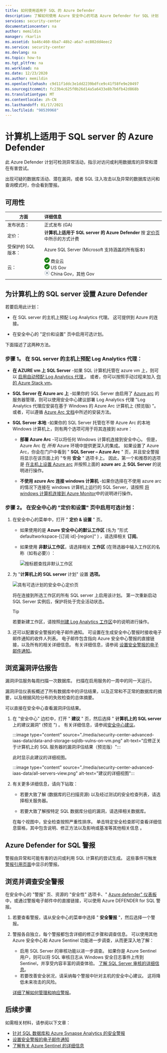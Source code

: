 ```yaml
---
title: 如何使用适用于 SQL 的 Azure Defender
description: 了解如何使用 Azure 安全中心的可选 Azure Defender for SQL 计划
services: security-center
documentationcenter: na
author: memildin
manager: rkarlin
ms.assetid: ba46c460-6ba7-48b2-a6a7-ec802dd4eec2
ms.service: security-center
ms.devlang: na
ms.topic: how-to
ms.tgt_pltfrm: na
ms.workload: na
ms.date: 12/23/2020
ms.author: memildin
ms.openlocfilehash: c9d11f1ddc3e1dd2239bdfce9c41f58fe9e20497
ms.sourcegitcommit: fc23b4c625f0b26d14a5a6433e8b7b6fb42d868b
ms.translationtype: MT
ms.contentlocale: zh-CN
ms.lasthandoff: 01/17/2021
ms.locfileid: "98539968"
---
```

# <a name="azure-defender-for-sql-servers-on-machines"></a>计算机上适用于 SQL server 的 Azure Defender 

此 Azure Defender 计划可检测异常活动，指示对访问或利用数据库的异常和潜在有害尝试。

出现可疑的数据库活动、潜在漏洞，或者 SQL 注入攻击以及异常的数据库访问和查询模式时，你会看到警报。

## <a name="availability"></a>可用性

|方面|详细信息|
|----|:----|
|发布状态：|正式发布 (GA)|
|定价：|**计算机上适用于 SQL server 的 Azure Defender** 按 [定价页](security-center-pricing.md)中所示的方式计费|
|受保护的 SQL 版本：|Azure SQL Server (Microsoft 支持涵盖的所有版本) |
|云：|![是](./media/icons/yes-icon.png) 商业云<br>![是](./media/icons/yes-icon.png) US Gov<br>![否](./media/icons/no-icon.png) China Gov，其他 Gov|
|||

## <a name="set-up-azure-defender-for-sql-servers-on-machines"></a>为计算机上的 SQL server 设置 Azure Defender

若要启用此计划：

* 在 SQL server 的主机上预配 Log Analytics 代理。 这可提供到 Azure 的连接。

* 在安全中心的 "定价和设置" 页中启用可选计划。

下面描述了这两种方法。

### <a name="step-1-provision-the-log-analytics-agent-on-your-sql-servers-host"></a>步骤 1。 在 SQL server 的主机上预配 Log Analytics 代理：

- **在 AZURE vm 上 SQL Server** -如果 SQL 计算机托管在 azure vm 上，则可以 [启用自动预配 Log Analytics 代理 <a name="auto-provision-mma"></a>](security-center-enable-data-collection.md#auto-provision-mma)。 或者，你可以按照手动过程来加入 [你的 Azure Stack vm](quickstart-onboard-machines.md#onboard-your-azure-stack-vms)。
- **SQL Server 在 Azure arc 上** -如果你的 SQL Server 由启用了 [Azure arc](../azure-arc/index.yml) 的服务器管理，则可以使用安全中心建议部署 Log Analytics 代理 "Log Analytics 代理应安装在基于 Windows 的 Azure Arc 计算机上 (预览版) "。 或者，可以遵循 [Azure Arc 文档](../azure-arc/servers/manage-vm-extensions.md)中所述的安装方法。

- **SQL Server 本地** -如果你的 SQL Server 托管在不带 Azure Arc 的本地 Windows 计算机上，则有两个选项可用于将其连接到 azure：
    
    - **部署 Azure Arc** -可以将任何 Windows 计算机连接到安全中心。 但是，Azure Arc 在 *所有* Azure 环境中提供更深入的集成。 如果设置了 Azure Arc，你会在门户中看到 " **SQL Server – Azure Arc** " 页，并且安全警报将显示在该页面上的 "专用 **安全** " 选项卡上。 因此，第一个和推荐的选项是 [在主机上设置 Azure arc](../azure-arc/servers/onboard-portal.md#install-and-validate-the-agent-on-windows) 并按照上面的 **azure arc 上 SQL Server** 的说明进行操作。
        
    - **不使用 azure Arc 连接 windows 计算机** -如果你选择在不使用 azure arc 的情况下连接在 windows 计算机上运行的 SQL Server，请按照 [将 windows 计算机连接到 Azure Monitor](../azure-monitor/platform/agent-windows.md)中的说明进行操作。


### <a name="step-2-enable-the-optional-plan-in-security-centers-pricing-and-settings-page"></a>步骤 2。 在安全中心的 "定价和设置" 页中启用可选计划：

1. 在安全中心的菜单中，打开 " **定价 & 设置** " 页。

    - 如果使用的是 **Azure 安全中心的默认工作区** (名为 "形式 defaultworkspace-[订阅 id]-[region]" ) ，请选择相关 **订阅**。

    - 如果使用 **非默认工作区**，请选择相关 **工作区** (在筛选器中输入工作区的名称（如有必要）) ：

        ![按标题查找非默认工作区](./media/security-center-advanced-iaas-data/pricing-and-settings-workspaces.png)

1. 为 "**计算机上的 SQL server** 计划" 设置 **选项。** 

    ![具有可选计划的安全中心定价页](media/security-center-advanced-iaas-data/sql-servers-on-vms-in-pricing-small.png)

    将在连接到所选工作区的所有 SQL server 上启用该计划。 第一次重新启动 SQL Server 实例后，保护将处于完全活动状态。

    >[!TIP] 
    > 若要新建工作区，请按照[创建 Log Analytics 工作区](../azure-monitor/learn/quick-create-workspace.md)中的说明进行操作。


1. 还可以配置安全警报的电子邮件通知。 
    可设置在生成安全中心警报时接收电子邮件通知的收件人列表。 电子邮件包含指向 Azure 安全中心警报的直接链接，以及所有的相关详细信息。 有关详细信息，请参阅 [设置安全警报的电子邮件通知](security-center-provide-security-contact-details.md)。



## <a name="explore-vulnerability-assessment-reports"></a>浏览漏洞评估报告

漏洞评估服务每周扫描一次数据库。 扫描在启用服务的一周中的同一天运行。

漏洞评估仪表板概述了所有数据库中的评估结果，以及正常和不正常的数据库的摘要，以及根据风险分布的失败检查的总体摘要。

可以直接在安全中心查看漏洞评估结果。

1. 在 "安全中心" 边栏中，打开 " **建议** " 页，然后选择 " **计算机上的 SQL server** 上的建议漏洞" (预览 ") 。 有关详细信息，请参阅[安全中心建议](security-center-recommendations.md)。 

    :::image type="content" source="./media/security-center-advanced-iaas-data/data-and-storage-sqldb-vulns-on-vm.png" alt-text="应修正关于计算机上的 SQL 服务器的漏洞评估结果（预览版）":::

    此时显示此建议的详细视图。

    :::image type="content" source="./media/security-center-advanced-iaas-data/all-servers-view.png" alt-text="建议的详细视图":::

1. 有关更多详细信息，请向下钻取：

    * 若要大致了解 (数据库的已扫描资源) 以及经过测试的安全检查列表，请选择相关服务器。

    * 若要大致了解按特定 SQL 数据库分组的漏洞，请选择相关数据库。

    在每个视图中，安全检查按照严重性排序。 单击特定安全检查即可查看详细信息窗格，其中包含说明、修正方法以及影响或基准等其他相关信息   。

## <a name="azure-defender-for-sql-alerts"></a>Azure Defender for SQL 警报
警报由异常和可能有害的访问或利用 SQL 计算机的尝试生成。 这些事件可触发 [警报引用页面](alerts-reference.md#alerts-sql-db-and-warehouse)中显示的警报。

## <a name="explore-and-investigate-security-alerts"></a>浏览并调查安全警报

在安全中心的 "警报" 页、资源的 "安全性" 选项卡、" [Azure defender" 仪表板](azure-defender-dashboard.md)中，或通过警报电子邮件中的直接链接，可以使用 Azure DEFENDER for SQL 警报。

1. 若要查看警报，请从安全中心的菜单中选择 " **安全警报** "，然后选择一个警报。

1. 警报各自独立，每个警报都包含详细的修正步骤和调查信息。 可以使用其他 Azure 安全中心和 Azure Sentinel 功能进一步调查，从而更深入地了解：

    * 启用 SQL Server 的审核功能以进一步调查。 如果你是 Azure Sentinel 用户，则可以将 SQL 审核日志从 Windows 安全日志事件上传到 Sentinel，并享受内容丰富的调查体验。 [了解 SQL Server 审核的详细信息](/sql/relational-databases/security/auditing/create-a-server-audit-and-server-audit-specification?preserve-view=true&view=sql-server-ver15)。
    * 若要改善安全状况，请采纳每个警报中针对主机的安全中心建议。 这将降低未来攻击的风险。 

    [详细了解如何管理和响应警报](security-center-managing-and-responding-alerts.md)。


## <a name="next-steps"></a>后续步骤

如需相关材料，请参阅以下文章：

- [针对 SQL 数据库和 Azure Synapse Analytics 的安全警报](alerts-reference.md#alerts-sql-db-and-warehouse)
- [设置安全警报的电子邮件通知](security-center-provide-security-contact-details.md)
- [了解有关 Azure Sentinel 的详细信息](../sentinel/index.yml)